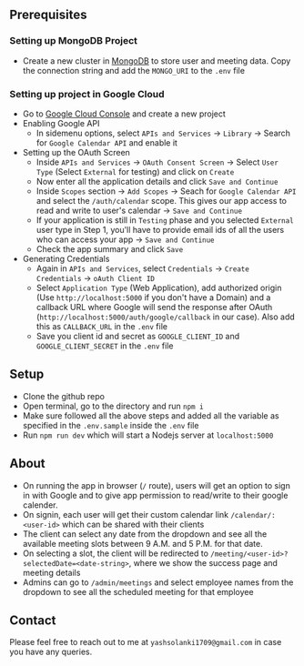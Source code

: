 ## Prerequisites
### Setting up MongoDB Project
- Create a new cluster in [MongoDB](https://www.mongodb.com/) to store user and meeting data. Copy the connection string and add the `MONGO_URI` to the `.env` file

### Setting up project in Google Cloud
- Go to [Google Cloud Console](https://console.cloud.google.com) and create a new project
- Enabling Google API
    - In sidemenu options, select `APIs and Services` -> `Library` -> Search for `Google Calendar API` and enable it
- Setting up the OAuth Screen
    - Inside `APIs and Services` -> `OAuth Consent Screen` -> Select `User Type` (Select `External` for testing) and click on `Create`
    - Now enter all the application details and click `Save and Continue`
    - Inside `Scopes` section -> `Add Scopes` -> Seach for `Google Calendar API` and select the `/auth/calendar` scope. This gives our app access to read and write to user's calendar -> `Save and Continue`
    - If your application is still in `Testing` phase and you selected `External` user type in Step 1, you'll have to provide email ids of all the users who can access your app -> `Save and Continue`
    - Check the app summary and click `Save`
- Generating Credentials
    - Again in `APIs and Services`, select `Credentials` -> `Create Credentials` -> `oAuth Client ID`
    - Select `Application Type` (Web Application), add authorized origin (Use `http://localhost:5000` if you don't have a Domain) and a callback URL where Google will send the response after OAuth (`http://localhost:5000/auth/google/callback` in our case). Also add this as `CALLBACK_URL` in the `.env` file
    - Save you client id and secret as `GOOGLE_CLIENT_ID` and `GOOGLE_CLIENT_SECRET` in the `.env` file

## Setup
- Clone the github repo
- Open terminal, go to the directory and run `npm i`
- Make sure followed all the above steps and added all the variable as specified in the `.env.sample` inside the `.env` file
- Run `npm run dev` which will start a Nodejs server at `localhost:5000`

## About
- On running the app in browser (`/` route), users will get an option to sign in with Google and to give app permission to read/write to their google calender.
- On signin, each user will get their custom calendar link `/calendar/:<user-id>` which can be shared with their clients
- The client can select any date from the dropdown and see all the available meeting slots between 9 A.M. and 5 P.M. for that date. 
- On selecting a slot, the client will be redirected to `/meeting/<user-id>?selectedDate=<date-string>`, where we show the success page and meeting details
- Admins can go to `/admin/meetings` and select employee names from the dropdown to see all the scheduled meeting for that employee

## Contact
Please feel free to reach out to me at `yashsolanki1709@gmail.com` in case you have any queries.
